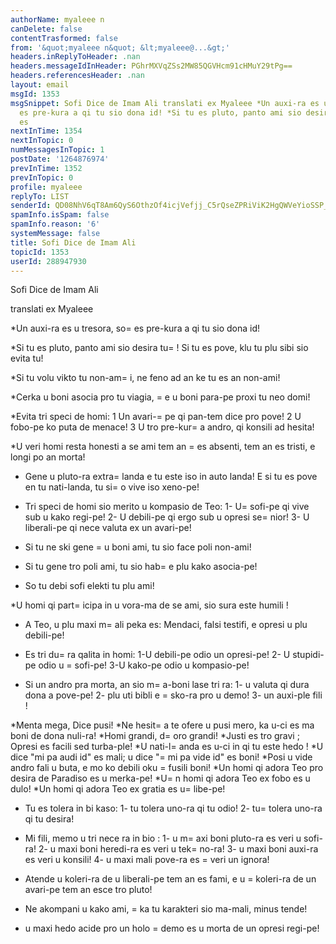 ```yaml
---
authorName: myaleee n
canDelete: false
contentTrasformed: false
from: '&quot;myaleee n&quot; &lt;myaleee@...&gt;'
headers.inReplyToHeader: .nan
headers.messageIdInHeader: PGhrMXVqZSs2MW85QGVHcm91cHMuY29tPg==
headers.referencesHeader: .nan
layout: email
msgId: 1353
msgSnippet: Sofi Dice de Imam Ali translati ex Myaleee *Un auxi-ra es u tresora, so
  es pre-kura a qi tu sio dona id! *Si tu es pluto, panto ami sio desira tu! Si tu
  es
nextInTime: 1354
nextInTopic: 0
numMessagesInTopic: 1
postDate: '1264876974'
prevInTime: 1352
prevInTopic: 0
profile: myaleee
replyTo: LIST
senderId: QD08NhV6qT8Am6QyS6OthzOf4icjVefjj_C5rQseZPRiViK2HgQWVeYioSSP_4cWT-HMQIMdfDqLd7qK3Z5_3WWF_R-jhA
spamInfo.isSpam: false
spamInfo.reason: '6'
systemMessage: false
title: Sofi Dice de Imam Ali
topicId: 1353
userId: 288947930
---
```


Sofi Dice de Imam Ali

translati ex Myaleee



*Un auxi-ra es u tresora, so=
 es pre-kura a qi tu sio dona id!

*Si tu es pluto, panto ami sio desira tu=
! Si tu es pove, klu tu plu sibi sio evita tu!

*Si tu volu vikto tu non-am=
i, ne feno ad an ke tu es an non-ami!

*Cerka u boni asocia pro tu viagia, =
e u boni para-pe proxi tu neo domi!


*Evita tri speci de homi:
1 Un avari-=
pe qi pan-tem dice pro pove!
2 U fobo-pe ko puta de menace!
3 U tro pre-kur=
a andro, qi konsili ad hesita!

*U veri homi resta honesti a se ami tem an =
es absenti, tem an es tristi, e longi po an morta!

* Gene u pluto-ra extra=
 landa e tu este iso in auto landa! E si tu es pove en tu nati-landa, tu si=
o vive iso xeno-pe!

* Tri speci de homi sio merito u kompasio de Teo:
1- U=
 sofi-pe qi vive sub u kako regi-pe!
2- U debili-pe qi ergo sub u opresi se=
nior!
3- U liberali-pe qi nece valuta ex un avari-pe!

* Si tu ne ski gene =
u boni ami, tu sio face poli non-ami!
* Si tu gene tro poli ami, tu sio hab=
e plu kako asocia-pe!
* So tu debi sofi elekti tu plu ami!

*U homi qi part=
icipa in u vora-ma de se ami, sio sura este humili !

* A Teo, u plu maxi m=
ali peka es:
Mendaci, falsi testifi, e opresi u plu debili-pe!

* Es tri du=
ra qalita in homi:
1-U debili-pe odio un opresi-pe!
2- U stupidi-pe odio u =
sofi-pe!
3-U kako-pe odio u kompasio-pe!

* Si un andro pra morta, an sio m=
a-boni lase tri ra:
1- u valuta qi dura dona a pove-pe!
2- plu uti bibli e =
sko-ra pro u demo!
3- un auxi-ple fili !

*Menta mega, Dice pusi!
*Ne hesit=
a te ofere u pusi mero, ka u-ci es ma boni de dona nuli-ra!
*Homi grandi, d=
oro grandi!
*Justi es tro gravi ; Opresi es facili sed turba-ple!
*U nati-l=
anda es u-ci in qi tu este hedo !
*U dice "mi pa audi id" es mali; u dice "=
mi pa vide id" es boni!
*Posi u vide andro fali u buta, e mo ko debili oku =
fusili boni!
*Un homi qi adora Teo pro desira de Paradiso es u merka-pe!
*U=
n homi qi adora Teo ex fobo es u dulo!
*Un homi qi adora Teo ex gratia es u=
 libe-pe!

* Tu es tolera in bi kaso:
1- tu tolera uno-ra qi tu odio!
2- tu=
 tolera uno-ra qi tu desira!

* Mi fili, memo u tri nece ra in bio :
1- u m=
axi boni pluto-ra es veri u sofi-ra!
2- u maxi boni heredi-ra es veri u tek=
no-ra!
3- u maxi boni auxi-ra es veri u konsili!
4- u maxi mali pove-ra es =
veri un ignora!

* Atende u koleri-ra de u liberali-pe tem an es fami, e u =
koleri-ra de un avari-pe tem an esce tro pluto!

* Ne akompani u kako ami, =
ka tu karakteri sio ma-mali, minus tende!

* u maxi hedo acide pro un holo =
demo es u morta de un opresi regi-pe!







